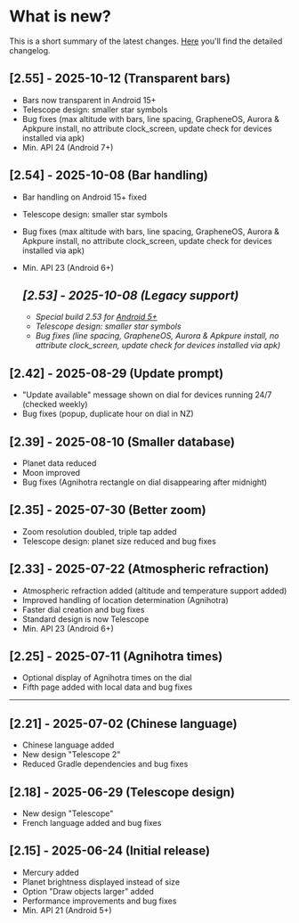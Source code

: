 # What is new?
This is a short summary of the latest changes. [Here](./CHANGELOG.md) you'll find the detailed changelog.

## [2.55] - 2025-10-12 (Transparent bars) 
- Bars now transparent in Android 15+
- Telescope design: smaller star symbols
- Bug fixes (max altitude with bars, line spacing, GrapheneOS, Aurora & Apkpure install, no attribute clock_screen, update check for devices installed via apk)
- Min. API 24 (Android 7+)

## [2.54] - 2025-10-08 (Bar handling) 
- Bar handling on Android 15+ fixed
- Telescope design: smaller star symbols
- Bug fixes (max altitude with bars, line spacing, GrapheneOS, Aurora & Apkpure install, no attribute clock_screen, update check for devices installed via apk)
- Min. API 23 (Android 6+)

    ## *[2.53] - 2025-10-08 (Legacy support)*
    - *Special build 2.53 for [Android 5+](https://github.com/gaxmann/suhr/releases/tag/v2.xxx)*
    - _Telescope design: smaller star symbols_
    - *Bug fixes (line spacing, GrapheneOS, Aurora & Apkpure install, no attribute clock_screen, update check for devices installed via apk)*

## [2.42] - 2025-08-29 (Update prompt) 

- "Update available" message shown on dial for devices running 24/7 (checked weekly)
- Bug fixes (popup, duplicate hour on dial in NZ)
  
## [2.39] - 2025-08-10 (Smaller database) 

- Planet data reduced 
- Moon improved
- Bug fixes (Agnihotra rectangle on dial disappearing after midnight)

## [2.35] - 2025-07-30 (Better zoom)

- Zoom resolution doubled, triple tap added
- Telescope design: planet size reduced and bug fixes

## [2.33] - 2025-07-22 (Atmospheric refraction)

- Atmospheric refraction added (altitude and temperature support added)
- Improved handling of location determination (Agnihotra)
- Faster dial creation and bug fixes
- Standard design is now Telescope
- Min. API 23 (Android 6+)

## [2.25] - 2025-07-11 (Agnihotra times)

- Optional display of Agnihotra times on the dial
- Fifth page added with local data and bug fixes

---------

## [2.21] - 2025-07-02 (Chinese language)

- Chinese language added
- New design "Telescope 2"
- Reduced Gradle dependencies and bug fixes
  
## [2.18] - 2025-06-29 (Telescope design)

- New design "Telescope"
- French language added and bug fixes

## [2.15] - 2025-06-24 (Initial release)

- Mercury added
- Planet brightness displayed instead of size
- Option "Draw objects larger" added
- Performance improvements and bug fixes
- Min. API 21 (Android 5+)



